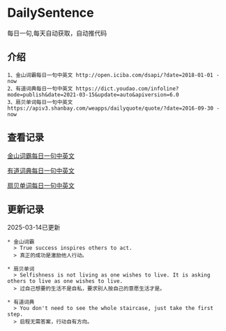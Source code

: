 # DailySentence

每日一句,每天自动获取，自动推代码

## 介绍

```
1、金山词霸每日一句中英文 http://open.iciba.com/dsapi/?date=2018-01-01 - now
2、有道词典每日一句中英文 https://dict.youdao.com/infoline?mode=publish&date=2021-03-15&update=auto&apiversion=6.0
3、扇贝单词每日一句中英文 https://apiv3.shanbay.com/weapps/dailyquote/quote/?date=2016-09-30 - now
```

## 查看记录

[金山词霸每日一句中英文](./data/iciba/)

[有道词典每日一句中英文](./data/youdao/)

[扇贝单词每日一句中英文](./data/shanbay/)

## 更新记录
2025-03-14已更新 
```
* 金山词霸
  > True success inspires others to act.
  > 真正的成功是激励他人行动。

* 扇贝单词
  > Selfishness is not living as one wishes to live. It is asking others to live as one wishes to live.
  > 过自己想要的生活不是自私，要求别人按自己的意愿生活才是。

* 有道词典
  > You don't need to see the whole staircase, just take the first step.
  > 启程无需答案，行动自有方向。

```
